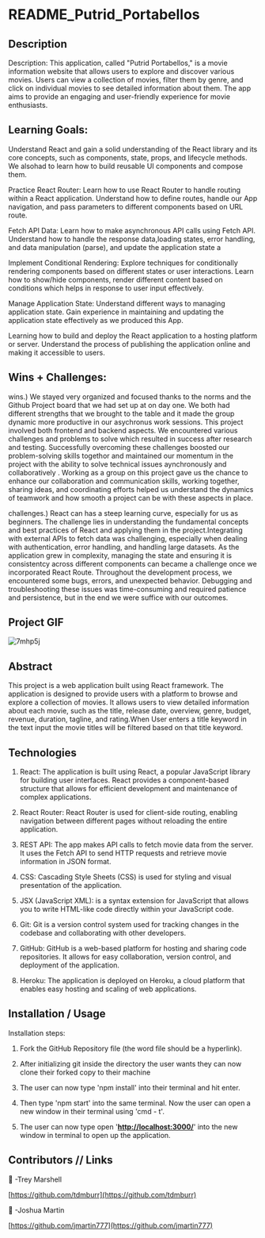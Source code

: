 # README_Putrid_Portabellos

## Description
Description: This application, called "Putrid Portabellos," is a movie information website that allows users to explore and discover various movies. Users can view a collection of movies, filter them by genre, and click on individual movies to see detailed information about them. The app aims to provide an engaging and user-friendly experience for movie enthusiasts.

## Learning Goals:
Understand React and gain a solid understanding of the React library and its core concepts, such as components, state, props, and lifecycle methods. We alsohad to learn how to build reusable UI components and compose them.

Practice React Router: Learn how to use React Router to handle routing within a React application. Understand how to define routes, handle our App navigation, and pass parameters to different components based on URL route.

Fetch API Data: Learn how to make asynchronous API calls using  Fetch API. Understand how to handle the response data,loading states, error handling, and data manipulation (parse), and update the application state a 

Implement Conditional Rendering: Explore techniques for conditionally rendering components based on different states or user interactions. Learn how to show/hide components, render different content based on conditions which helps in response to user input effectively.

Manage Application State: Understand different ways to managing application state. Gain experience in maintaining and updating the application state effectively as we produced this App.

Learning how to build and deploy the React application to a hosting platform or server. Understand the process of publishing the application online and making it accessible to users.

## Wins + Challenges:

wins.) We stayed very organized and focused thanks to the norms and the Github Project board that we had set up at on day one. We both had different strengths that we brought to the table and it made the group dynamic more productive in our asychronus work sessions. This project involved both frontend and backend aspects. We encountered various challenges and problems to solve which resulted in success after research and testing. Successfully overcoming these challenges boosted our problem-solving skills togethor and maintained our momentum in the project with the ability to solve technical issues aynchronously and collaboratively . Working as a group on this project gave us the chance to enhance our collaboration and communication skills, working together, sharing ideas, and coordinating efforts  helped us understand the dynamics of teamwork and how smooth a project can be with these aspects in place.

challenges.) React can has a steep learning curve, especially for us as beginners. The challenge lies in understanding the fundamental concepts and best practices of React and applying them in the project.Integrating with external APIs to fetch data was challenging, especially when dealing with authentication, error handling, and handling large datasets. As the application grew in complexity, managing the state and ensuring it is consistentcy across different components can became a challenge once we incorporated React Route. Throughout the development process, we encountered some bugs, errors, and unexpected behavior. Debugging and troubleshooting these issues was time-consuming and required patience and persistence, but in the end we were suffice with our outcomes.

## Project GIF

![7mhp5j](https://github.com/tdmburr/rancid-tomatillos/assets/76410246/412aba87-4df6-4c56-8c49-61ea399bf707)




## Abstract

This project is a web application built using React framework. The application is designed to provide users with a platform to browse and explore a collection of movies. It allows users to view detailed information about each movie, such as the title, release date, overview, genre, budget, revenue, duration, tagline, and rating.When User enters a title keyword in the text input the movie titles will be filtered based on that title keyword.

## Technologies 
1. React: The application is built using React, a popular JavaScript library for building user interfaces. React provides a component-based structure that allows for efficient development and maintenance of complex applications.

2. React Router: React Router is used for client-side routing, enabling navigation between different pages without reloading the entire application.

3. REST API: The app makes API calls to fetch movie data from the server. It uses the Fetch API to send HTTP requests and retrieve movie information in JSON format.

4. CSS: Cascading Style Sheets (CSS) is used for styling and visual presentation of the application.

5. JSX (JavaScript XML): is a syntax extension for JavaScript that allows you to write HTML-like code directly within your JavaScript code.

6. Git: Git is a version control system used for tracking changes in the codebase and collaborating with other developers.

7. GitHub: GitHub is a web-based platform for hosting and sharing code repositories. It allows for easy collaboration, version control, and deployment of the application.

8. Heroku: The application is deployed on Heroku, a cloud platform that enables easy hosting and scaling of web applications.

## Installation / Usage

Installation steps:  

1. Fork the GitHub Repository file (the word file should be a hyperlink).                                                                                                                                       
2. After initializing git inside the directory the user wants they can now clone their forked copy to their machine 

3. The user can now type 'npm install' into their terminal and hit enter. 

4. Then type 'npm start' into the same terminal. Now the user can open a new window in their terminal using 'cmd - t'.  

5. The user can now type open '**[http://localhost:3000/](http://localhost:3000/)**' into the new window in terminal to open up the application.

## Contributors  //  Links

🍄 -Trey Marshell

[https://github.com/tdmburr](https://github.com/tdmburr)

🍄 -Joshua Martin

[https://github.com/jmartin777](https://github.com/jmartin777)



